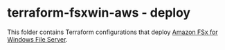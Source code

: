 # terraform-fsxwin-aws - deploy
This folder contains Terraform configurations that deploy [Amazon FSx for Windows File Server](https://docs.aws.amazon.com/fsx/latest/WindowsGuide/what-is.html).
